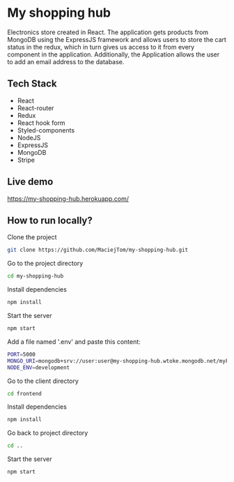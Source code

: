 
# My shopping hub

Electronics store created in React. The application gets products from MongoDB using the ExpressJS framework and allows users to store the cart status in the redux, which in turn gives us access to it from every component in the application. Additionally, the Application allows the user to add an email address to the database.
## Tech Stack

- React
- React-router
- Redux
- React hook form
- Styled-components
- NodeJS
- ExpressJS
- MongoDB
- Stripe

## Live demo

https://my-shopping-hub.herokuapp.com/

## How to run locally?

Clone the project

```bash
git clone https://github.com/MaciejTom/my-shopping-hub.git
```

Go to the project directory

```bash
cd my-shopping-hub
```

Install dependencies

```bash
npm install
```

Start the server

```bash
npm start
```
Add a file named '.env' and paste this content:

```bash
PORT=5000
MONGO_URI=mongodb+srv://user:user@my-shopping-hub.wtoke.mongodb.net/myFirstDatabase?retryWrites=true&w=majority
NODE_ENV=development
```
Go to the client directory

```bash
cd frontend
```

Install dependencies

```bash
npm install
```


Go back to project directory

```bash
cd ..
```


Start the server
```bash
npm start
```
